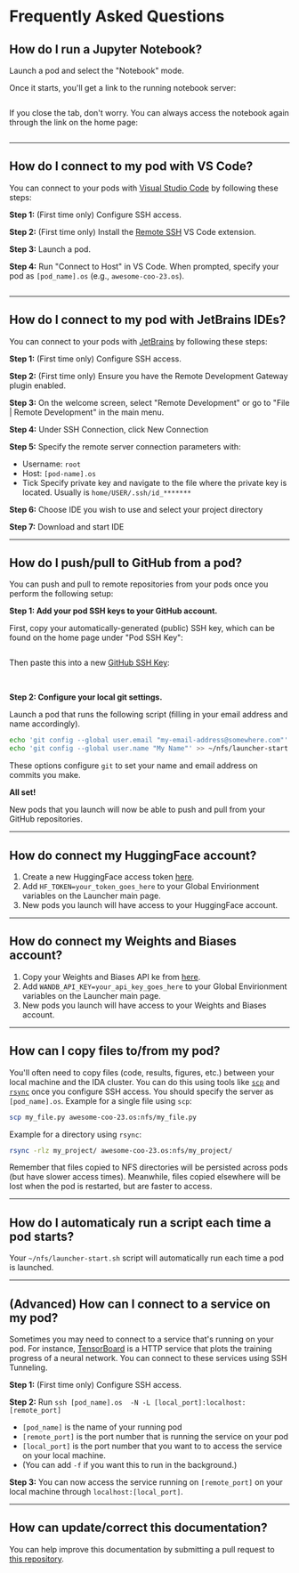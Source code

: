 # Frequently Asked Questions

## How do I run a Jupyter Notebook?

Launch a pod and select the "Notebook" mode.

Once it starts, you'll get a link to the running notebook server:

<img srcset="_static/images/open-notebook.png 2x" />

If you close the tab, don't worry. You can always access the notebook again through the link on the home page:

<img srcset="_static/images/open-notebook-home.png 2x" />

----------------------------------------------------------------------------------------------

## How do I connect to my pod with VS Code?

You can connect to your pods with [Visual Studio Code](https://code.visualstudio.com/) by following these steps:

**Step 1:** (First time only) Configure SSH access.

**Step 2:** (First time only) Install the [Remote SSH](https://marketplace.visualstudio.com/items?itemName=ms-vscode-remote.remote-ssh) VS Code extension.

**Step 3:** Launch a pod.

**Step 4:** Run "Connect to Host" in VS Code. When prompted, specify your pod as `[pod_name].os` (e.g., `awesome-coo-23.os`).

<img srcset="_static/images/vscode-connect-to-host.png 2x" />

----------------------------------------------------------------------------------------------

## How do I connect to my pod with JetBrains IDEs?

You can connect to your pods with [JetBrains](https://www.jetbrains.com/) by following these steps:

**Step 1:** (First time only) Configure SSH access.

**Step 2:** (First time only) Ensure you have the Remote Development Gateway plugin enabled.

**Step 3:** On the welcome screen, select "Remote Development" or go to "File | Remote Development" in the main menu.

**Step 4:** Under SSH Connection, click New Connection

**Step 5:** Specify the remote server connection parameters with:
- Username: `root`
- Host: `[pod-name].os`
- Tick Specify private key and navigate to the file where the private key is located. Usually is `home/USER/.ssh/id_*******`

**Step 6:** Choose IDE you wish to use and select your project directory

**Step 7:** Download and start IDE

----------------------------------------------------------------------------------------------

## How do I push/pull to GitHub from a pod?

You can push and pull to remote repositories from your pods once you perform the following setup:

**Step 1: Add your pod SSH keys to your GitHub account.**

First, copy your automatically-generated (public) SSH key, which can be found on the home page under "Pod SSH Key":

<img srcset="_static/images/ssh-key.png 3x" />

Then paste this into a new [GitHub SSH Key](https://github.com/settings/keys):

<img srcset="_static/images/github-ssh-key-0.png 4x" />

<img srcset="_static/images/github-ssh-key-1.png 4x" />


**Step 2: Configure your local git settings.**

Launch a pod that runs the following script (filling in your email address and name accordingly).

```bash
echo 'git config --global user.email "my-email-address@somewhere.com"' >> ~/nfs/launcher-start.sh
echo 'git config --global user.name "My Name"' >> ~/nfs/launcher-start.sh
```

These options configure `git` to set your name and email address on commits you make.

**All set!**

New pods that you launch will now be able to push and pull from your GitHub repositories.

----------------------------------------------------------------------------------------------

## How do connect my HuggingFace account?

1. Create a new HuggingFace access token [here](https://huggingface.co/settings/tokens/new?tokenType=write).
2. Add `HF_TOKEN=your_token_goes_here` to your Global Envirionment variables on the Launcher main page.
3. New pods you launch will have access to your HuggingFace account.

----------------------------------------------------------------------------------------------

## How do connect my Weights and Biases account?

1. Copy your Weights and Biases API ke from [here](https://wandb.ai/authorize).
2. Add `WANDB_API_KEY=your_api_key_goes_here` to your Global Envirionment variables on the Launcher main page.
3. New pods you launch will have access to your Weights and Biases account.

----------------------------------------------------------------------------------------------

## How can I copy files to/from my pod?

You'll often need to copy files (code, results, figures, etc.) between your local machine and the IDA cluster.
You can do this using tools like [`scp`](https://linux.die.net/man/1/scp) and [`rsync`](https://linux.die.net/man/1/rsync) once you configure SSH access. You should specify the server
as `[pod_name].os`. Example for a single file using `scp`:

```bash
scp my_file.py awesome-coo-23.os:nfs/my_file.py
```

Example for a directory using `rsync`:

```bash
rsync -rlz my_project/ awesome-coo-23.os:nfs/my_project/
```

Remember that files copied to NFS directories will be persisted across pods (but have slower access times).
Meanwhile, files copied elsewhere will be lost when the pod is restarted, but are faster to access.

----------------------------------------------------------------------------------------------

## How do I automaticaly run a script each time a pod starts?

Your `~/nfs/launcher-start.sh` script will automatically run each time a pod is launched.

----------------------------------------------------------------------------------------------

## (Advanced) How can I connect to a service on my pod?

Sometimes you may need to connect to a service that's running on your pod. For instance,
[TensorBoard](https://www.tensorflow.org/tensorboard) is a HTTP service that plots the
training progress of a neural network. You can connect to these services using SSH Tunneling.

**Step 1:** (First time only) Configure SSH access.

**Step 2:** Run `ssh [pod_name].os  -N -L [local_port]:localhost:[remote_port]`

 - `[pod_name]` is the name of your running pod
 - `[remote_port]` is the port number that is running the service on your pod
 - `[local_port]` is the port number that you want to to access the service on your local machine.
 - (You can add `-f` if you want this to run in the background.)

**Step 3:** You can now access the service running on `[remote_port]` on your local machine through `localhost:[local_port]`.

----------------------------------------------------------------------------------------------

## How can update/correct this documentation?

You can help improve this documentation by submitting a pull request to
[this repository](https://github.com/seanmacavaney/launcher-docs).
